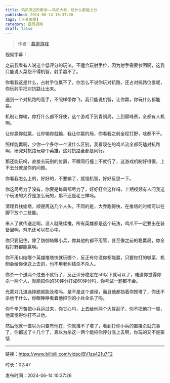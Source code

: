 ```yaml
---
title: 鸡爪流进阶教学——鸡爪大乔，玩什么都能上分
published: 2024-06-14 10:37:26
tags: [王者荣耀]
category: 磊哥视频
draft: false
---
```



> 作者：[磊哥游戏](https://space.bilibili.com/268941858?spm_id_from=333.788.upinfo.head.click)

视频字幕：

之前我看有人说这个低评分的玩法，不适合玩射手位，因为射手需要参团啊，这我只能说人菜怨不得机智，射手赢不了。

你看我这是什么，占射手位赢不了，你怎么不说你玩对抗路，还占对抗路位置呢，你玩射手把对抗路让出来。

遇到一个对抗路的高手，不照样带你飞，我只能说机智，让你赢，你玩什么都能赢。

机制让你输，你打什么都不好使，这个游戏下到青铜局，上到巅峰赛，全都有人机啊。

让你赢你就赢，让你输你就输，我让你赢的局，你看我之前全程打野，啥都不干。

照样能赢啊，少你一个多你一个没什么区别，我看现在的鸡爪流全都死磕对抗路啊，研究对抗路玩哪个英雄，这对抗路全都是同行。

那还能玩吗，直接去玩别的位置，不跟同行撞上不就行了，这游戏机制好得很，上不去分就是你的问题。

你看我怎么上的，好好的，不要输了，就怪机智，好好反思一下。

你这局尽力了没有，你要是每局都尽力了，好好打会这样吗，上期视频有人问我这个玩法的大乔是怎么玩的，那不还是老三样吗。

清理兵线偷塔，顺便再送几个人头，不同的是，大乔跑得快，在推塔的时候可以在脚下放个二技能。

来人了就传送走啊，没人就继续推，所有英雄都是这个玩法，鸡爪不一定要出在装备里啊，鸡爪还可以在心中。

你只要记住，除了防御塔跟小兵，你其他的都不用管，甚至像之前的稳赢局，你全程打野都能赢啊。

你不用纠结哪个英雄推塔快就玩哪个，反正有你没你都能赢，只要你打的够菜，机制会给你保送上去的，也不用老纠结杀不杀人。

你杀一个送两个过去不就行了，反正评分稳定在50以下就可以了，难道你觉得你杀一两个人，就能把你的30评分打成60评分吗，你考试一题都不会。

光蒙对几道选择题就能及格吗，是不是这个道理，而且他都挡着你推塔了，你还不杀他干什么，你眼睁睁看着他把你的小兵全杀了吗。

你千辛万苦把小兵运过来，你甘心吗，上去给他两个大耳刮子，你不把他打一顿，他真觉得你打不过他。

然后他就一直以为只要有他在，你就推不了塔了，看到打你小兵的直接杀就完事了，你都送了十几个了，真以为杀这一两个能把你评分涨上去啊，你玩的又不是蒙恬

---

链接：https://www.bilibili.com/video/BV1zs421u7F2

时长：02:47

发布时间：2024-06-14 10:37:26
